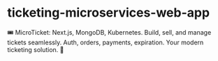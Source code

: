 # ticketing-microservices-web-app
 🎟️ MicroTicket: Next.js, MongoDB, Kubernetes. Build, sell, and manage tickets seamlessly. Auth, orders, payments, expiration. Your modern ticketing solution. 🚀
